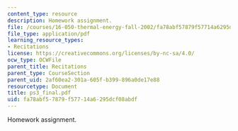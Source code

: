 ```yaml
---
content_type: resource
description: Homework assignment.
file: /courses/16-050-thermal-energy-fall-2002/fa78abf57879f57714a6295dcf08abdf_ps3_final.pdf
file_type: application/pdf
learning_resource_types:
- Recitations
license: https://creativecommons.org/licenses/by-nc-sa/4.0/
ocw_type: OCWFile
parent_title: Recitations
parent_type: CourseSection
parent_uid: 2af60ea2-301a-605f-b399-896a0de17e88
resourcetype: Document
title: ps3_final.pdf
uid: fa78abf5-7879-f577-14a6-295dcf08abdf
---
```

Homework assignment.